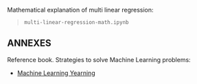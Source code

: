 
Mathematical explanation of multi linear regression:
>`multi-linear-regression-math.ipynb`

ANNEXES
---

Reference book. Strategies to solve Machine Learning problems: 
 - [Machine Learning Yearning](https://github.com/ajaymache/machine-learning-yearning)


